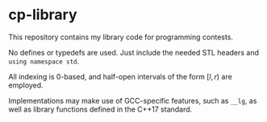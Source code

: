 # cp-library
This repository contains my library code for programming contests.

No defines or typedefs are used. Just include the needed STL headers and `using namespace std`.

All indexing is 0-based, and half-open intervals of the form $[l, r)$ are employed.

Implementations may make use of GCC-specific features, such as `__lg`, as well as library functions defined in the C++17 standard.
